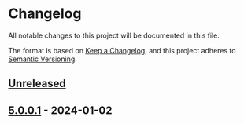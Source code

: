 # Changelog

All notable changes to this project will be documented in this file.

The format is based on [Keep a Changelog](https://keepachangelog.com/en/1.0.0/),
and this project adheres to [Semantic Versioning](https://semver.org/spec/v2.0.0.html).

## [Unreleased]

## [5.0.0.1] - 2024-01-02

[Unreleased]: https://github.com/baynezy/SiteWarmer/compare/5.0.0.1...HEAD

[5.0.0.1]: https://github.com/baynezy/SiteWarmer/compare/c770bfb74d87451f0946d44d367633a27c3ff82c...5.0.0.1
